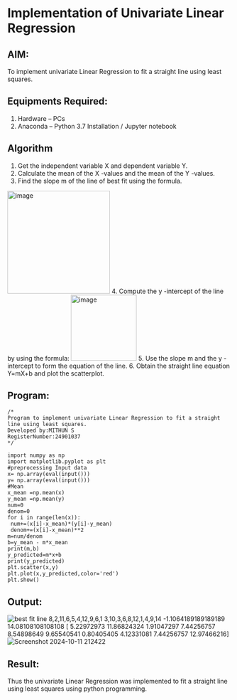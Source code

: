# Implementation of Univariate Linear Regression
## AIM:
To implement univariate Linear Regression to fit a straight line using least squares.

## Equipments Required:
1. Hardware – PCs
2. Anaconda – Python 3.7 Installation / Jupyter notebook

## Algorithm
1. Get the independent variable X and dependent variable Y.
2. Calculate the mean of the X -values and the mean of the Y -values.
3. Find the slope m of the line of best fit using the formula. 
<img width="231" alt="image" src="https://user-images.githubusercontent.com/93026020/192078527-b3b5ee3e-992f-46c4-865b-3b7ce4ac54ad.png">
4. Compute the y -intercept of the line by using the formula:
<img width="148" alt="image" src="https://user-images.githubusercontent.com/93026020/192078545-79d70b90-7e9d-4b85-9f8b-9d7548a4c5a4.png">
5. Use the slope m and the y -intercept to form the equation of the line.
6. Obtain the straight line equation Y=mX+b and plot the scatterplot.

## Program:
```
/*
Program to implement univariate Linear Regression to fit a straight line using least squares.
Developed by:MITHUN S
RegisterNumber:24901037
*/
```
```
import numpy as np
import matplotlib.pyplot as plt
#preprocessing Input data
x= np.array(eval(input()))
y= np.array(eval(input()))
#Mean
x_mean =np.mean(x)
y_mean =np.mean(y)
num=0
denom=0
for i in range(len(x)):
 num+=(x[i]-x_mean)*(y[i]-y_mean)
 denom+=(x[i]-x_mean)**2
m=num/denom
b=y_mean - m*x_mean
print(m,b)
y_predicted=m*x+b
print(y_predicted)
plt.scatter(x,y)
plt.plot(x,y_predicted,color='red')
plt.show()
```

## Output:
![best fit line](sam.png)
8,2,11,6,5,4,12,9,6,1 
3,10,3,6,8,12,1,4,9,14
-1.1064189189189189 14.08108108108108
[ 5.22972973 11.86824324 1.91047297 7.44256757 8.54898649 9.65540541
0.80405405 4.12331081 7.44256757 12.97466216]
![Screenshot 2024-10-11 212422](https://github.com/user-attachments/assets/e7ec921f-c524-467b-b391-412ac342f0a5)


## Result:
Thus the univariate Linear Regression was implemented to fit a straight line using least squares using python programming.
